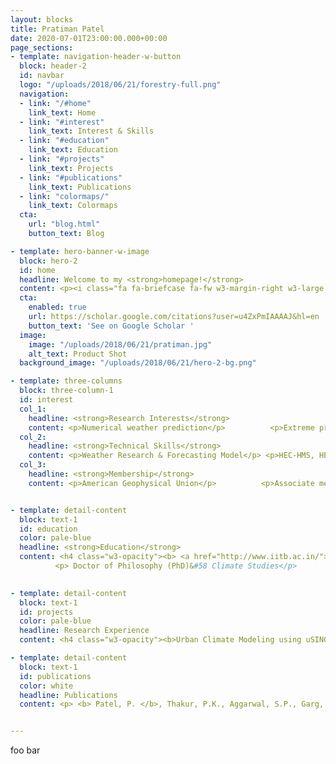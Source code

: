 ```yaml
---
layout: blocks
title: Pratiman Patel
date: 2020-07-01T23:00:00.000+00:00
page_sections:
- template: navigation-header-w-button
  block: header-2
  id: navbar
  logo: "/uploads/2018/06/21/forestry-full.png"
  navigation:
  - link: "/#home"
    link_text: Home
  - link: "#interest"
    link_text: Interest & Skills
  - link: "#education"
    link_text: Education
  - link: "#projects"
    link_text: Projects
  - link: "#publications"
    link_text: Publications
  - link: "colormaps/"
    link_text: Colormaps
  cta:
    url: "blog.html"
    button_text: Blog

- template: hero-banner-w-image
  block: hero-2
  id: home
  headline: Welcome to my <strong>homepage!</strong>
  content: <p><i class="fa fa-briefcase fa-fw w3-margin-right w3-large w3-text-indigo"></i>Postdoctoral Fellow</p> <p><i class="fa fa-home fa-fw w3-margin-right w3-large w3-text-indigo"></i>Department of Geography, National University of Singapore, Singapore</p> <p><i class="fa fa-download fa-fw w3-margin-right w3-large w3-text-indigo"></i><a href="pratiman_resume_cv_latest.pdf">Download Resume 2-page</a></p> <p><i class="fa fa-download fa-fw w3-margin-right w3-large w3-text-indigo"></i><a href="pratiman_resume_cv_latest_single_page.pdf">Download Resume 1-page</a></p> <p>       <i class="fab fa-github fa-fw w3-margin-right w3-large w3-text-indigo"></i><a href="https://github.com/pratiman-91">Git Hub</a> <i class="fab fa-linkedin fa-fw w3-margin-right w3-large w3-text-indigo"></i><a href="https://www.linkedin.com/in/pratiman-patel-77262739">LinkedIn</a> </p>
  cta:
    enabled: true
    url: https://scholar.google.com/citations?user=u4ZxPmIAAAAJ&hl=en
    button_text: 'See on Google Scholar '
  image:
    image: "/uploads/2018/06/21/pratiman.jpg"
    alt_text: Product Shot
  background_image: "/uploads/2018/06/21/hero-2-bg.png"

- template: three-columns
  block: three-column-1
  id: interest
  col_1: 
    headline: <strong>Research Interests</strong> 
    content: <p>Numerical weather prediction</p>          <p>Extreme precipitation forecast</p>  <p>Local climate zones</p>      <p>Land surface feedback</p>         <p>Hydrological Modelling</p>   <p>Remote sensing</p>          <p>Geographic information system</p>
  col_2:
    headline: <strong>Technical Skills</strong>
    content: <p>Weather Research & Forecasting Model</p> <p>HEC-HMS, HEC-RAS, MIKE</p> <p>ArcGIS, QGIS, Erdas, Saga-GIS</p> <p>Python, NCL, R</p> <p>High Performance Computing, Bash, LaTex, Office</p>
  col_3:
    headline: <strong>Membership</strong>
    content: <p>American Geophysical Union</p>          <p>Associate member of Institution of Engineers (A.M.I.E.)</p>           <p>European Geosciences Union</p>          <p>IEEE Geoscience and Remote Sensing Society </p>


- template: detail-content
  block: text-1
  id: education
  color: pale-blue
  headline: <strong>Education</strong>
  content: <h4 class="w3-opacity"><b> <a href="http://www.iitb.ac.in/">Indian Institute of Technology, Bombay, India</a> </b></h4>          <h6 class="w3-text-indigo"><i class="fa fa-calendar fa-fw w3-margin-right"></i> 2015 - 2021 </span></h6>
          <p> Doctor of Philosophy (PhD)&#58 Climate Studies</p>           <ul>            <li> <b>Fellowship:</b> <a href="https://www.serbonline.in/SERB/ovdf" >Overseas Visiting Doctoral Fellow (OVDF) </a> by Government of India (2019-2020)</li>          </ul>          <hr> <h4 class="w3-opacity"><b><a href="https://www.iirs.gov.in/">Indian Institute of Remote Sensing, Dehradun, India</a></b></h4>          <h6 class="w3-text-indigo"><i class="fa fa-calendar fa-fw w3-margin-right"></i>2013 - 2015</h6>          <p>Master of Technology&#58 Remote Sensing & GIS (Water Resources)</p>          <hr> <h4 class="w3-opacity"><b><a href="http://jnkvv.org/Departments/Dep_Eng_AgriEng_Home.aspx">College of Agricultural Engineering, Jabalpur, India</a></b></h4>          <h6 class="w3-text-indigo"><i class="fa fa-calendar fa-fw w3-margin-right"></i>2009 - 2013</h6>          <p>Bachelor of Technology&#58 Agricultural Engineering</p><br>
    

- template: detail-content
  block: text-1
  id: projects
  color: pale-blue
  headline: Research Experience
  content: <h4 class="w3-opacity"><b>Urban Climate Modeling using uSINGV (Postdoctoral Fellow, National University of Singapore, Singapore)</b></h4>          <h6 class="w3-text-indigo"><i class="fa fa-calendar fa-fw w3-margin-right"></i>December'21 - <span class="w3-tag w3-indigo w3-round">Current</span></h6>          <p>Supervisor(s)&#58 <a href="https://profile.nus.edu.sg/fass/geomr/">Prof. Matthias Roth </a> <br>          <a href="https://fass.nus.edu.sg/geog/">Department of Geography</a>, National University of Singapore, Singapore</p> <ul>            <li>Incorporating the MORUSES urban canopy parameterization into the urban version of SINGV which    is the local version of the UK Met Office Unified Model (UM).</li>        <h4 class="w3-opacity"><b>Rainfall Forecasting through Regional Weather Modelling&#58 A Precursor to Near Real-Time Flood Forecasting (PhD Research Project)</b></h4>          <h6 class="w3-text-indigo"><i class="fa fa-calendar fa-fw w3-margin-right"></i>July 2015 - 2021 </span></h6>          <p>Supervisor(s)&#58 <a href="http://www.cese.iitb.ac.in/people/facinfo.php?id=skarmakar">Prof. Subhankar Karmakar</a> and <a href="https://www.civil.iitb.ac.in/~subimal">Prof. Subimal Ghosh </a> <br>          <a href="http://www.climate.iitb.ac.in/">Interdisciplinary programme (IDP) in Climate Studies</a>, Indian Institute of Technology Bombay, India</p> <ul>            <li>Selection of physics schemes of <b>WRF model</b> for flood forecasts in a coastal urban environment</li>            <li>Generation and evaluation of <b>Local Climate Zones</b> in WRF model for rainfall events</li>            <li>Effect of <b>green roofs</b> in the simulation of rainfall</li>          </ul>          <hr> <h4 class="w3-opacity"><b>Flood Simulation using Weather Forecast and Hydrological Models  <a href="http://www.iirs.gov.in/iirs/sites/default/files/StudentThesis/PRATIMAN_MTech_2013-15.pdf">(M.Tech Research Project)</a></b></h4>          <h6 class="w3-text-indigo"><i class="fa fa-calendar fa-fw w3-margin-right"></i>July 2014 - June 2015</h6>          <p>Supervisor(s)&#58 <a href="https://www.iirs.gov.in/Dr.S.P.Aggarwal">Dr. S. P. Aggarwal</a> and <a href="https://www.iirs.gov.in/Praveen_Kumar_Thakur">Dr. Praveen K. Thakur</a>  <br>          <a href="https://www.iirs.gov.in/waterresources">Water Resources Department</a>, Indian Institute of Remote Sensing, India</p>  <ul>            <li>An experimental setup for <b>early flood warning system</b> in North Western Himalaya.</li>            <li>Selection of suitable parameterization of WRF model for              precipitation forecasting.</li>            <li>Set-up and <b>calibrated hydrological model (HEC-HMS)</b> for generating the              initial and lateral boundary conditions for the estimation of water levels <b>hydrodynamic model (MIKE11)</b>. </li>          </ul>          <hr> <h4 class="w3-opacity"><b>Selection of potential sites for water harvesting structure in Jabalpur district using remote sensing & GIS (B.Tech Major Project)</b></h4>          <h6 class="w3-text-indigo"><i class="fa fa-calendar fa-fw w3-margin-right"></i>January 2013 - June 2013</h6>          <p>Supervisor(s)&#58 <a href="https://www.iirs.gov.in/Dr.S.P.Aggarwal">Dr. S. P. Aggarwal</a> and <a href="https://www.iirs.gov.in/Praveen_Kumar_Thakur">Dr. Praveen K. Thakur</a>  <br>          <a href="https://www.iirs.gov.in/waterresources">Water Resources Department</a>, Indian Institute of Remote Sensing, India</p> <ul>            <li>Identification of suitable sites              for water harvesting structure (check dams) using remote sensing and geographic information system.</li>            <li><b>Multi-criterion decision</b> based on Integrated Mission for Sustainable Development guidelines.</li>          </ul><br> <h4 class="w3-opacity"><b>Land use/ Land Cover change detection of Jabalpur block using remote sensing and GIS. (B.Tech Minor Project)</b></h4>          <h6 class="w3-text-indigo"><i class="fa fa-calendar fa-fw w3-margin-right"></i>July 2012 - December 2012</h6>          <p>Supervisor(s))&#58 <a href="http://jnkvv.org/Departments/Dep_Eng_AgriEng_Faculty.aspx">Dr. S.K. Sharma</a>  <br> <a href="http://jnkvv.org/Departments/Dep_ENg_AgriEng_College.aspx">College of Agricultural Engineering</a>, Jawaharlal Nehru Krishi Vishwa Vidyalaya Jabalpur, India</p>          <ul>            <li><b>Unsupervised classification</b> applied to classify IRS-P6 (LISS-3) imagery. Change detection of thematic layers was performed to quantify the changes in the LULC.</li>          </ul><br>

- template: detail-content
  block: text-1
  id: publications
  color: white
  headline: Publications
  content: <p> <b> Patel, P. </b>, Thakur, P.K., Aggarwal, S.P., Garg, V., Dhote, P.R., Nikam, B.R., Swain, S. and Al-Ansari, N. (2022). <a href="https://www.tandfonline.com/doi/full/10.1080/19475705.2022.2038696"> Revisiting 2013 Uttarakhand flash floods through hydrological evaluation of precipitation data sources and morphometric prioritization. </a> <i>Geomatics, Natural Hazards and Risk </i>, 13(1), pp.646-666. </p> <br> <p> <b> Patel, P. </b>, Jamshidi, S., Nadimpalli, R., Aliaga, D.G., Mills, G., Chen, F., Demuzere, M. and Niyogi, D. (2022). <a href="https://agupubs.onlinelibrary.wiley.com/doi/abs/10.1029/2021JD035316">Modeling Large‐Scale Heatwave by Incorporating Enhanced Urban Representation. </a> <i> Journal of Geophysical Research (Atmospheres) </i>, 127(2), p.e2021JD035316. </p> <br> <p> Thakur, P.K., <b> Patel, P. </b>, Garg, V., Roy, A., Dhote, P., Bhatt, C.M., Nikam, B.R., Chouksey, A. and Aggarwal, S.P. (2022). <a href="https://link.springer.com/chapter/10.1007/978-3-030-90479-1_26"> Role of Geospatial Technology in Hydrological and Hydrodynamic Modeling-With Focus on Floods Studies. </a> <i> In Geospatial Technologies for Land and Water Resources Management </i> (pp. 483-503). Springer, Cham. </p> <br> <p> <b> Patel, P. </b>, Karmakar, S., Ghosh, S., Aliaga, D., & Niyogi, D. (2021). <a href="https://iopscience.iop.org/article/10.1088/1748-9326/ac1011/meta"> Impact of green roofs on heavy rainfall In tropical, coastal urban area. </a> <i> Environmental Research Letters. </i> </p><br> <p> Jamshidi, S., Nayak, H. P., <b>Patel, P.</b>, Cammarano, D., & Niyogi, D. (2020, December). <a href="https://ui.adsabs.harvard.edu/abs/2020AGUFMH201...07J/abstract"> Assessment of Agricultural Feedbacks in Noah-MP-Crop Land Surface Model Under Drought Condition.</a> <i> In AGU Fall Meeting Abstracts (Vol. 2020, pp. H201-07) </i>. </p> <br> <p> <b>Patel, P.</b>, Karmakar, S., Ghosh, S., and Niyogi, D. (2020). <a href="https://www.sciencedirect.com/science/article/abs/pii/S2212095519302779"> Improved Simulation of Very Heavy Rainfall Events by Incorporating WUDAPT Urban Land Use/ Land Cover in WRF.</a> <i>Urban Climate</i> 32, p.100616.</p> <br> <p>Chakravarty, K., Mohmmad, J., Hosalikar, KS., Pandithurai, G., <b>Patel P.</b>, Niyogi D. (2020, January). <a href="https://ams.confex.com/ams/2020Annual/meetingapp.cgi/Paper/370635"> Cloud Morphology and Microphysics of Precipitation Events during Interseasonal Phases of Monsoon over Mumbai, India.</a> In <i>100th American Meteorological Society Annual Meeting</i>, AMS.</p> <br> <p><b>Patel, P.</b>, Aliaga, D., Karmakar, S., Ghosh, S. and Niyogi, D. (2019, December).<a href="https://agu.confex.com/agu/fm19/meetingapp.cgi/Paper/598047"> Green Roofs to mitigate the urban extreme precipitation events? An experimental study over Mumbai, India.</a> In <i>AGU Fall Meeting 2019</i>, AGU.</p><br> <p>Tiwari, A., Busireddy, N.K.R., <b>Patel, P.</b>, Merwade, V., Jamshidi, S., Marks, F., Safaee, S. and Niyogi, D. (2019, December). <a href="https://agu.confex.com/agu/fm19/meetingapp.cgi/Paper/610514"> Assessing Variability in Multi-sensor Tropical Cyclone Rainfall Estimates and the Impact on Urban Flood Simulation for Hurricane Florence (2018)</a>. In <i>AGU Fall Meeting 2019</i>, AGU.</p> <br> <p><b>Patel, P</b>, Ghosh, S., Kaginalkar, A., Islam, S., and Karmakar, S. (2019) <a href="https://www.sciencedirect.com/science/article/pii/S0169809518311669">Performance evaluation of WRF for extreme flood forecasts in a coastal urban environment.</a> <i>Atmospheric Research</i> , 223, 39-48.</p> <br> <p><b>Patel, P.,</b> and Karmakar, S. (2018), <a href="https://ieeexplore.ieee.org/document/8518262">Analysis of vulnerability to water stress at a nationwide scale. </a> In <i>IEEE International Geoscience and Remote Sensing Symposium, IGARSS 2018</i>  , (pp. 2910-2913). IEEE.</p> <br> <p><b>Patel P.</b>, Karmakar, S., Ghosh, S, and Niyogi, D. (2018), <a href="http://adsabs.harvard.edu/abs/2018EGUGA..20.7505P">Performance evaluation of WRF for extreme precipitation events by integrating WUDAPT </a>. In <i>European Geosciences Union General Assembly</i>, 8-13 April 2018 held at Vienna, Austria</p> <br> <p>Gusain, A., <b>Patel, P.</b>, Ghosh, S., and Karmakar, S. (2018). <a href="http://adsabs.harvard.edu/abs/2018EGUGA..20.9717G">Hydrologic impacts of reservoir operation on flood inundation pattern in a highly flood-prone deltaic region of Mahanadi River Basin, India</a>. In <i>European Geosciences Union General Assembly</i>, 8-13 April 2018 held at Vienna, Austria</p><br> <p>Kumari, S., Thakur, P.K., <b>Patel, P.</b>, and Aggarwal, S.P. (2015), <a href="https://www.researchgate.net/profile/Praveen_Thakur/publication/282572725_HYDROMETEOROLOGICAL_DATA_ASSIMILATION_IN_WEATHER_FORECASTING_MODEL_USING_OPEN_SOURCE_TOOLS/links/561266e408ae6b29b49ea019.pdf">Hydrometeorological data assimilation in weather forecasting model using open source tools </a>, during OSGEO-India FOSS4G 2015 - Second National Conference on Open source geospatial tools in climate change research and natural resources management, 8-10th June 2015 held at IIRS Dehradun, India</p> <br> <p>Sharma, G., Gupta, K., Kumar, P., Thakur, P.K., <b>Patel, P.</b> and Aggarwal, S.P. (2015). <a href="https://www.researchgate.net/profile/Praveen_Thakur/publication/282572556_Wind_Flow_simulation_in_urban_area_using_open_source_software/links/5612687108ae4833751c311e.pdf">Wind Flow simulation in urban area using open source software </a>, during OSGEO-India FOSS4G 2015 - Second National Conference on Open source geospatial tools in climate change research and natural resources management, 8-10th June 2015 held at IIRS Dehradun, India</p>


---
```

foo bar

